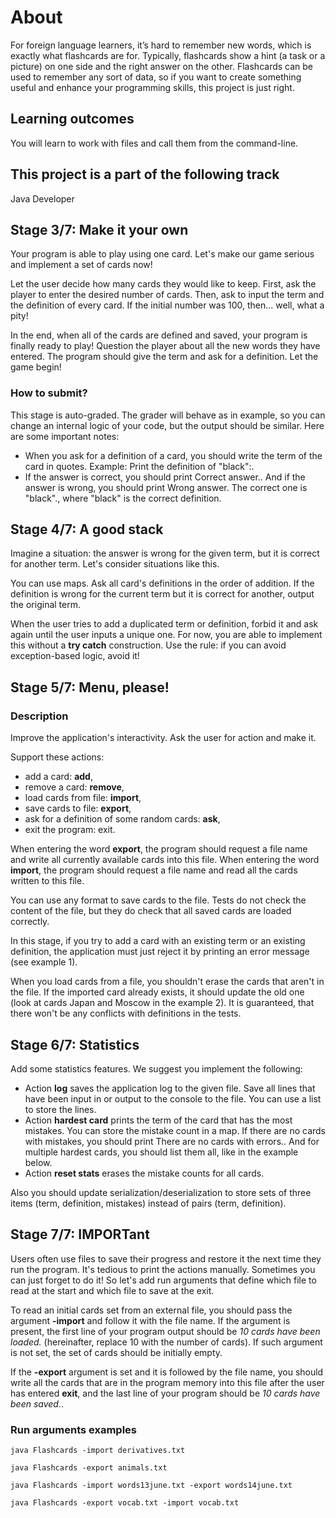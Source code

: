 # About
For foreign language learners, it’s hard to remember new words, which is exactly what flashcards are for. Typically, flashcards show a hint (a task or a picture) on one side and the right answer on the other. Flashcards can be used to remember any sort of data, so if you want to create something useful and enhance your programming skills, this project is just right.

## Learning outcomes
You will learn to work with files and call them from the command-line.

## This project is a part of the following track
Java Developer

## Stage 3/7: Make it your own

Your program is able to play using one card. Let's make our game serious and implement a set of cards now!

Let the user decide how many cards they would like to keep. First, ask the player to enter the desired number of cards. Then, ask to input the term and the definition of every card. If the initial number was 100, then... well, what a pity!

In the end, when all of the cards are defined and saved, your program is finally ready to play! Question the player about all the new words they have entered. The program should give the term and ask for a definition. Let the game begin!

### How to submit?

This stage is auto-graded. The grader will behave as in example, so you can change an internal logic of your code, but the output should be similar. Here are some important notes:

  -  When you ask for a definition of a card, you should write the term of the card in quotes. Example: Print the definition of "black":.
  -  If the answer is correct, you should print Correct answer.. And if the answer is wrong, you should print Wrong answer. The correct one is "black"., where "black" is the correct definition.

## Stage 4/7: A good stack 

Imagine a situation: the answer is wrong for the given term, but it is correct for another term. Let's consider situations like this.

You can use maps. Ask all card's definitions in the order of addition. If the definition is wrong for the current term but it is correct for another, output the original term.

When the user tries to add a duplicated term or definition, forbid it and ask again until the user inputs a unique one. For now, you are able to implement this without a **try catch** construction. Use the rule: if you can avoid exception-based logic, avoid it!

## Stage 5/7: Menu, please! 

### Description

Improve the application's interactivity. Ask the user for action and make it.

Support these actions:

 -   add a card: **add**,
 -   remove a card: **remove**,
 -   load cards from file: **import**,
 -   save cards to file: **export**,
 -   ask for a definition of some random cards: **ask**,
 -   exit the program: exit.

When entering the word **export**, the program should request a file name and write all currently available cards into this file.
When entering the word **import**, the program should request a file name and read all the cards written to this file.

You can use any format to save cards to the file. Tests do not check the content of the file, but they do check that all saved cards are loaded correctly.

In this stage, if you try to add a card with an existing term or an existing definition, the application must just reject it by printing an error message (see example 1).

When you load cards from a file, you shouldn't erase the cards that aren't in the file. If the imported card already exists, it should update the old one (look at cards Japan and Moscow in the example 2). It is guaranteed, that there won't be any conflicts with definitions in the tests.

## Stage 6/7: Statistics 

Add some statistics features. We suggest you implement the following:

  -  Action **log** saves the application log to the given file. Save all lines that have been input in or output to the console to the file. You can use a list to store the lines.
  -  Action **hardest card** prints the term of the card that has the most mistakes. You can store the mistake count in a map. If there are no cards with mistakes, you should print There are no cards with errors.. And for multiple hardest cards, you should list them all, like in the example below.
  -  Action **reset stats** erases the mistake counts for all cards.

Also you should update serialization/deserialization to store sets of three items (term, definition, mistakes) instead of pairs (term, definition).

## Stage 7/7: IMPORTant 

Users often use files to save their progress and restore it the next time they run the program. It's tedious to print the actions manually. Sometimes you can just forget to do it! So let's add run arguments that define which file to read at the start and which file to save at the exit.

To read an initial cards set from an external file, you should pass the argument **-import** and follow it with the file name. If the argument is present, the first line of your program output should be _10 cards have been loaded._ (hereinafter, replace 10 with the number of cards). If such argument is not set, the set of cards should be initially empty.

If the **-export** argument is set and it is followed by the file name, you should write all the cards that are in the program memory into this file after the user has entered **exit**, and the last line of your program should be _10 cards have been saved._.

### Run arguments examples
```
java Flashcards -import derivatives.txt

java Flashcards -export animals.txt

java Flashcards -import words13june.txt -export words14june.txt

java Flashcards -export vocab.txt -import vocab.txt
```
